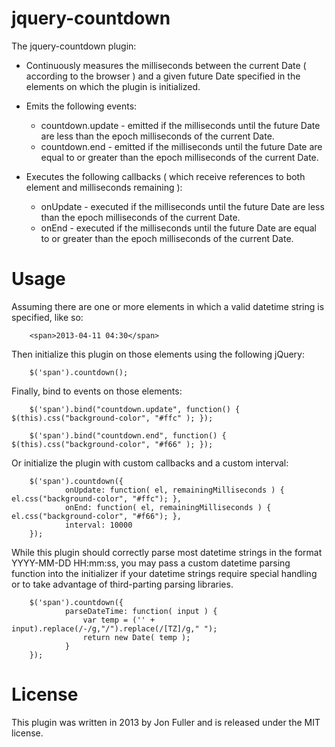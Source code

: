 jquery-countdown
================
The jquery-countdown plugin:
- Continuously measures the milliseconds between the current Date ( according to the browser )
   and a given future Date specified in the elements on which the plugin is initialized.


- Emits the following events:
   - countdown.update - emitted if the milliseconds until the future Date are less than the epoch milliseconds of the
                      current Date.
   - countdown.end    - emitted if the milliseconds until the future Date are equal to or greater than the epoch
                      milliseconds of the current Date.


- Executes the following callbacks ( which receive references to both element and milliseconds remaining ):
   - onUpdate         - executed if the milliseconds until the future Date are less than the epoch milliseconds of the
                      current Date.
   - onEnd            - executed if the milliseconds until the future Date are equal to or greater than the epoch
                      milliseconds of the current Date.


Usage
=====
Assuming there are one or more elements in which a valid datetime string is specified, like so:

        <span>2013-04-11 04:30</span>

Then initialize this plugin on those elements using the following jQuery:

        $('span').countdown();

Finally, bind to events on those elements:

        $('span').bind("countdown.update", function() { $(this).css("background-color", "#ffc" ); });

        $('span').bind("countdown.end", function() { $(this).css("background-color", "#f66" ); });

Or initialize the plugin with custom callbacks and a custom interval:

        $('span').countdown({
                onUpdate: function( el, remainingMilliseconds ) { el.css("background-color", "#ffc"); },
                onEnd: function( el, remainingMilliseconds ) { el.css("background-color", "#f66"); },
                interval: 10000
        });

While this plugin should correctly parse most datetime strings in the format YYYY-MM-DD HH:mm:ss, you may pass a custom
datetime parsing function into the initializer if your datetime strings require special handling or to take advantage
of third-parting parsing libraries.

        $('span').countdown({
                parseDateTime: function( input ) {
                    var temp = ('' + input).replace(/-/g,"/").replace(/[TZ]/g," ");
                    return new Date( temp );
                }
        });

License
=======

This plugin was written in 2013 by Jon Fuller and is released under the MIT license.